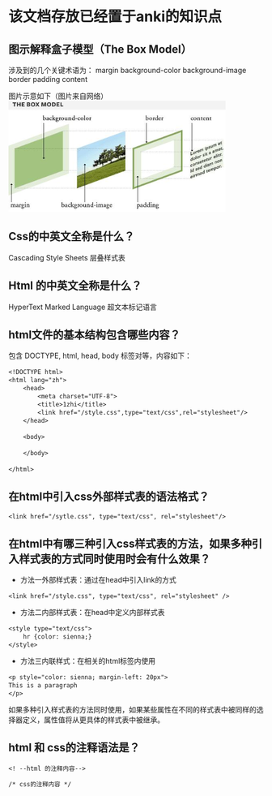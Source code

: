 # 该文档存放已经置于anki的知识点

## 图示解释盒子模型（The Box Model）
涉及到的几个关键术语为：
margin
background-color
background-image
border
padding
content

图片示意如下（图片来自网络）
![](./_image/2020-09-07/2020-09-07-15-03-53.png)

## Css的中英文全称是什么？
Cascading Style Sheets
层叠样式表

## Html 的中英文全称是什么？
HyperText Marked Language
超文本标记语言


## html文件的基本结构包含哪些内容？

包含 DOCTYPE, html, head, body 标签对等，内容如下：
```
<!DOCTYPE html>
<html lang="zh">
    <head>
        <meta charset="UTF-8">
        <title>1zhi</title>
        <link href="/style.css",type="text/css",rel="stylesheet"/>
    </head>

    <body>

    </body>

</html>
```

## 在html中引入css外部样式表的语法格式？

```
<link href="/sytle.css", type="text/css", rel="stylesheet"/>
```

## 在html中有哪三种引入css样式表的方法，如果多种引入样式表的方式同时使用时会有什么效果？

* 方法一外部样式表：通过在head中引入link的方式
```
<link href="/style.css", type="text/css", rel="stylesheet" />
```
* 方法二内部样式表：在head中定义内部样式表
```
<style type="text/css">
    hr {color: sienna;}
</style>
```
* 方法三内联样式：在相关的html标签内使用
```
<p style="color: sienna; margin-left: 20px">
This is a paragraph
</p>
```

如果多种引入样式表的方法同时使用，如果某些属性在不同的样式表中被同样的选择器定义，属性值将从更具体的样式表中被继承。

## html 和 css的注释语法是？
```
<! --html 的注释内容-->
```

```
/* css的注释内容 */
```